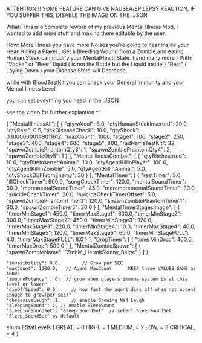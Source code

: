 ATTENTION!!! SOME FEATURE CAN GIVE NAUSEA/EPILEPSY REACTION, IF YOU SUFFER THIS, DISABLE THE IMAGE ON THE .JSON

What:
This is a complete rework of my previous Mental Illness Mod, i wanted to add more stuff and making them editable by the user.

How:
More Illness you have more Noises you're going to hear inside your Head
Killing a Player , Get a Bleeding Wound from a Zombie,and eating Human Steak can modify your MentalHealthState. ( and many more )
With:
"Vodka" or "Beer" liquid ( is not the Bottle but the Liquid inside )
"Rest" ( Laying Down )
your Disease State will Decrease,

while with BloodTestKit you can check your General Immunity and your Mental Illness Level.

you can set eveything you need in the .JSON

see the video for further explantion ^^

{
    "MentalIllnessAll": [
        {
            "qtywAlcol": 8.0,
            "qtyHumanSteakInserted": 20.0,
            "qtyRest": 0.5,
            "tickDiseaseCheck": 10.0,
            "qtyShock": 0.10000000149011612,
            "maxCount": 1000,
            "stage1": 100,
            "stage2": 250,
            "stage3": 400,
            "stage4": 600,
            "stage5": 800,
            "radNameTestKit": 32,
            "spawnZombiePhantomQty3": 1,
            "spawnZombiePhantomQty4": 2,
            "spawnZombieQty5": 1
        }
    ],
    "MentalIllnessCombat": [
        {
            "qtyBiteInserted": 10.0,
            "qtyBiteInsertedAnimal": 10.0,
            "qtyAgentKillinPlayer": 100.0,
            "qtyAgentKillinZombie": 5.0,
            "qtyAgentKillinAnimal": 5.0,
            "qtyShockDEFFromEnemy": 30
        }
    ],
    "MentalTimer": [
        {
            "restTimer": 3.0,
            "illCheckTimer": 900.0,
            "songCheckTimer": 120.0,
            "mentalSoundTimer": 60.0,
            "morementalSoundTimer": 45.0,
            "moremorementalSoundTimer": 30.0,
            "suicideCheckTimer": 20.0,
            "suicideCheckTimerOffset": 5.0,
            "spawnZombiePhantomTimer3": 120.0,
            "spawnZombiePhantomTimer4": 60.0,
            "spawnZombieTimer5": 30.0
        }
    ],
    "MentalTimerStagesImage": [
        {
            "timerMinStage1": 450.0,
            "timerMaxStage1": 600.0,
            "timerMinStage2": 300.0,
            "timerMaxStage2": 450.0,
            "timerMinStage3": 120.0,
            "timerMaxStage3": 220.0,
            "timerMinStage4": 10.0,
            "timerMaxStage4": 40.0,
            "timerMinStage5": 120.0,
            "timerMaxStage5": 60.0,
            "timerMinStageFULL": 4.0,
            "timerMaxStageFULL": 8.0
        }
    ],
    "DropTimer": [
        {
            "timerMinDrop": 400.0,
            "timerMaxDrop": 500.0
        }
    ],
    "MentalZombieSpawn": [
        {
            "spawnZombieName": "ZmbM_HermitSkinny_Beige"
        }
    ]
}


    "invasibility": 0.0,      	// Grow per SEC
    "maxCount": 1000.0,   // Agent MaxCount      KEEP these VALUES SAME as ABOVE
    "immunoPotency" : 0;  // grow when players immune system is at this level or lower"
    "dieOffSpeed": 0.0    	// how fast the agent dies off when not potent enough to grow(per sec)"
    "obsessiveLaugh": 1,	// enable Growing Mad Laugh
    "sleepingSound": 1,	// enable SleepSound
    "sleepingSoundSet": "Sleep_SoundSet"  // select SleepSoundSet  "Sleep_SoundSet" by default

enum EStatLevels
{
    GREAT,      = 0
    HIGH,	= 1
    MEDIUM,     = 2
    LOW,        = 3
    CRITICAL,   = 4
}

